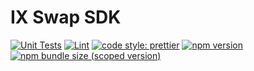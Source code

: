 # IX Swap SDK

[![Unit Tests](https://github.com/IX-Swap/v2-sdk/workflows/Unit%20Tests/badge.svg)](https://github.com/IX-Swap/v2-sdk/actions?query=workflow%3A%22Unit+Tests%22)
[![Lint](https://github.com/IX-Swap/v2-sdk/workflows/Lint/badge.svg)](https://github.com/IX-Swap/v2-sdk/actions?query=workflow%3ALint)
[![code style: prettier](https://img.shields.io/badge/code_style-prettier-ff69b4.svg?style=flat-square)](https://github.com/prettier/prettier)
[![npm version](https://img.shields.io/npm/v/@ixswap1/v2-sdk/latest.svg)](https://www.npmjs.com/package/@ixswap1/v2-sdk/v/latest)
[![npm bundle size (scoped version)](https://img.shields.io/bundlephobia/minzip/@ixswap1/v2-sdk/latest.svg)](https://bundlephobia.com/result?p=@ixswap1/v2-sdk@latest)
